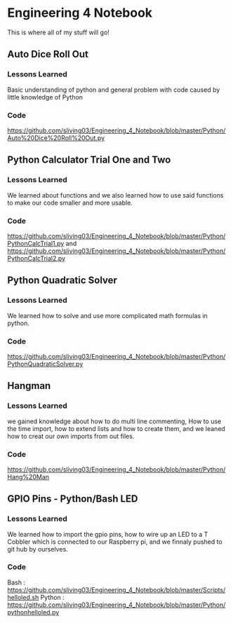 # Engineering 4 Notebook
This is where all of my stuff will go!
## Auto Dice Roll Out
### Lessons Learned
Basic understanding of python and general problem with code caused by little knowledge of Python
### Code
https://github.com/sliving03/Engineering_4_Notebook/blob/master/Python/Auto%20Dice%20Roll%20Out.py
## Python Calculator Trial One and Two
### Lessons Learned
We learned about functions and we also learned how to use said functions to make our code smaller and more usable.
### Code
https://github.com/sliving03/Engineering_4_Notebook/blob/master/Python/PythonCalcTrial1.py and https://github.com/sliving03/Engineering_4_Notebook/blob/master/Python/PythonCalcTrial2.py
## Python Quadratic Solver
### Lessons Learned
We learned how to solve and use more complicated math formulas in python.
### Code
https://github.com/sliving03/Engineering_4_Notebook/blob/master/Python/PythonQuadraticSolver.py
## Hangman
### Lessons Learned
we gained knowledge about how to do multi line commenting, How to use the time import, how to extend lists and how to create them, and we leaned how to creat our own imports from out files.
### Code
https://github.com/sliving03/Engineering_4_Notebook/blob/master/Python/Hang%20Man
## GPIO Pins - Python/Bash LED
### Lessons Learned
We learned how to import the gpio pins, how to wire up an LED to a T Cobbler which is connected to our Raspberry pi, and we finnaly pushed to git hub by ourselves.
### Code
Bash : https://github.com/sliving03/Engineering_4_Notebook/blob/master/Scripts/helloled.sh 
Python : https://github.com/sliving03/Engineering_4_Notebook/blob/master/Python/pythonhelloled.py
